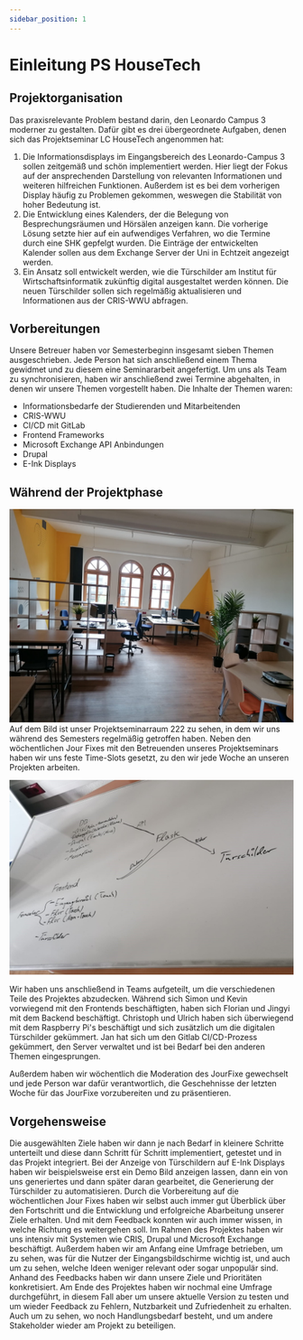 ```yaml
---
sidebar_position: 1
---
```

# Einleitung PS HouseTech

## Projektorganisation
Das praxisrelevante Problem bestand darin, den Leonardo Campus 3 moderner zu gestalten. Dafür gibt es drei übergeordnete Aufgaben, denen sich das Projektseminar LC HouseTech angenommen hat:

1. Die Informationsdisplays im Eingangsbereich des Leonardo-Campus 3 sollen zeitgemäß und schön implementiert werden. Hier liegt der Fokus auf der ansprechenden Darstellung von relevanten Informationen und weiteren hilfreichen Funktionen. Außerdem ist es bei dem vorherigen Display häufig zu Problemen gekommen, weswegen die Stabilität von hoher Bedeutung ist.
2. Die Entwicklung eines Kalenders, der die Belegung von Besprechungsräumen und Hörsälen anzeigen kann. Die vorherige Lösung setzte hier auf ein aufwendiges Verfahren, wo die Termine durch eine SHK gepfelgt wurden. Die Einträge der entwickelten Kalender sollen aus dem Exchange Server der Uni in Echtzeit angezeigt werden.
3. Ein Ansatz soll entwickelt werden, wie die Türschilder am Institut für Wirtschaftsinformatik zukünftig digital ausgestaltet werden können. Die neuen Türschilder sollen sich regelmäßig aktualisieren und Informationen aus der CRIS-WWU abfragen.

## Vorbereitungen

Unsere Betreuer haben vor Semesterbeginn insgesamt sieben Themen ausgeschrieben. Jede Person hat sich anschließend einem Thema gewidmet und zu diesem eine Seminararbeit angefertigt. Um uns als Team zu synchronisieren, haben wir anschließend zwei Termine abgehalten, in denen wir unsere Themen vorgestellt haben.
Die Inhalte der Themen waren:
- Informationsbedarfe der Studierenden und Mitarbeitenden
- CRIS-WWU
- CI/CD mit GitLab
- Frontend Frameworks
- Microsoft Exchange API Anbindungen
- Drupal
- E-Ink Displays

## Während der Projektphase

![SeminarRaum](./lcpjraum.jpg)
Auf dem Bild ist unser Projektseminarraum 222 zu sehen, in dem wir uns während des Semesters regelmäßig getroffen haben. Neben den wöchentlichen Jour Fixes mit den Betreuenden unseres Projektseminars haben wir uns feste Time-Slots gesetzt, zu den wir jede Woche an unseren Projekten arbeiten.

![Projektplan](./d1projektplan.jpg)

Wir haben uns anschließend in Teams aufgeteilt, um die verschiedenen Teile des Projektes abzudecken.
Während sich Simon und Kevin vorwiegend mit den Frontends beschäftigten, haben sich Florian und Jingyi mit dem Backend beschäftigt.
Christoph und Ulrich haben sich überwiegend mit dem Raspberry Pi's beschäftigt und sich zusätzlich um die digitalen Türschilder gekümmert.
Jan hat sich um den Gitlab CI/CD-Prozess gekümmert, den Server verwaltet und ist bei Bedarf bei den anderen Themen eingesprungen.

Außerdem haben wir wöchentlich die Moderation des JourFixe gewechselt und jede Person war dafür verantwortlich, die Geschehnisse der letzten Woche für das JourFixe vorzubereiten und zu präsentieren.

## Vorgehensweise
Die ausgewählten Ziele haben wir dann je nach Bedarf in kleinere Schritte unterteilt und diese dann Schritt für Schritt implementiert, getestet und in das Projekt integriert. Bei der Anzeige von Türschildern auf E-Ink Displays haben wir beispielsweise erst ein Demo Bild anzeigen lassen, dann ein von uns generiertes und dann später daran gearbeitet, die Generierung der Türschilder zu automatisieren.
Durch die Vorbereitung auf die wöchentlichen Jour Fixes haben wir selbst auch immer gut Überblick über den Fortschritt und die Entwicklung und erfolgreiche Abarbeitung unserer Ziele erhalten. Und mit dem Feedback konnten wir auch immer wissen, in welche Richtung es weitergehen soll.
Im Rahmen des Projektes haben wir uns intensiv mit Systemen wie CRIS, Drupal und Microsoft Exchange beschäftigt.
Außerdem haben wir am Anfang eine Umfrage betrieben, um zu sehen, was für die Nutzer der Eingangsbildschirme wichtig ist, und auch um zu sehen, welche Ideen weniger relevant oder sogar unpopulär sind. Anhand des Feedbacks haben wir dann unsere Ziele und Prioritäten konkretisiert.
Am Ende des Projektes haben wir nochmal eine Umfrage durchgeführt, in diesem Fall aber um unsere aktuelle Version zu testen und um wieder Feedback zu Fehlern, Nutzbarkeit und Zufriedenheit zu erhalten. Auch um zu sehen, wo noch Handlungsbedarf besteht, und um andere Stakeholder wieder am Projekt zu beteiligen.

